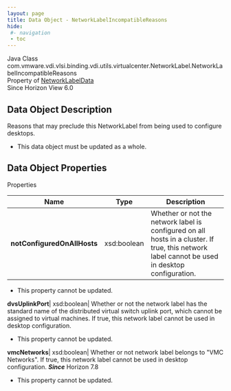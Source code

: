 ```yaml
---
layout: page
title: Data Object - NetworkLabelIncompatibleReasons
hide:
 #- navigation
 - toc
---
```






Java Class
    com.vmware.vdi.vlsi.binding.vdi.utils.virtualcenter.NetworkLabel.NetworkLabelIncompatibleReasons  
Property of
     [NetworkLabelData](vdi.utils.virtualcenter.NetworkLabel.NetworkLabelData.md#field_detail)  
Since 
    Horizon View 6.0

## Data Object Description 

Reasons that may preclude this NetworkLabel from being used to configure desktops. 

  * This data object must be updated as a whole.



## Data Object Properties

Properties

Name |  Type |  Description   
---|---|---  
**notConfiguredOnAllHosts**|  xsd:boolean|  Whether or not the network label is configured on all hosts in a cluster. If true, this network label cannot be used in desktop configuration.   


 * This property cannot be updated.

  
**dvsUplinkPort**|  xsd:boolean|  Whether or not the network label has the standard name of the distributed virtual switch uplink port, which cannot be assigned to virtual machines. If true, this network label cannot be used in desktop configuration.   


 * This property cannot be updated.

  
**vmcNetworks**|  xsd:boolean|  Whether or not network label belongs to "VMC Networks". If true, this network label cannot be used in desktop configuration.  **_Since_** Horizon 7.8  


 * This property cannot be updated.

  
  

  

